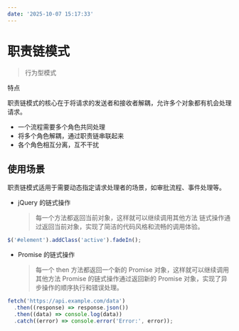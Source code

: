 ```yaml
---
date: '2025-10-07 15:17:33'
---
```


# 职责链模式

> 行为型模式

特点

职责链模式的核心在于将请求的发送者和接收者解耦，允许多个对象都有机会处理请求。

- 一个流程需要多个角色共同处理
- 将多个角色解耦，通过职责链串联起来
- 各个角色相互分离，互不干扰

## 使用场景

职责链模式适用于需要动态指定请求处理者的场景，如审批流程、事件处理等。

- jQuery 的链式操作
  > 每一个方法都返回当前对象，这样就可以继续调用其他方法
  > 链式操作通过返回当前对象，实现了简洁的代码风格和流畅的调用体验。

```js
$('#element').addClass('active').fadeIn();
```

- Promise 的链式操作
  > 每一个 then 方法都返回一个新的 Promise 对象，这样就可以继续调用其他方法
  > Promise 的链式操作通过返回新的 Promise 对象，实现了异步操作的顺序执行和错误处理。

```js
fetch('https://api.example.com/data')
  .then((response) => response.json())
  .then((data) => console.log(data))
  .catch((error) => console.error('Error:', error));
```
